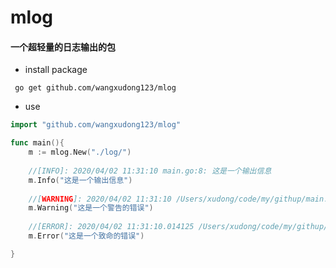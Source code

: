 # mlog

#### 一个超轻量的日志输出的包

- install package
```
 go get github.com/wangxudong123/mlog
```


- use
```go               
import "github.com/wangxudong123/mlog"

func main(){
    m := mlog.New("./log/")     
    
    //[INFO]: 2020/04/02 11:31:10 main.go:8: 这是一个输出信息
    m.Info("这是一个输出信息")      
    
    //[WARNING]: 2020/04/02 11:31:10 /Users/xudong/code/my/githup/main.go:10: 这是一个警告的错误
    m.Warning("这是一个警告的错误")   
    
    //[ERROR]: 2020/04/02 11:31:10.014125 /Users/xudong/code/my/githup/main.go:12: 这是一个致命的错误
    m.Error("这是一个致命的错误")     

}
```
